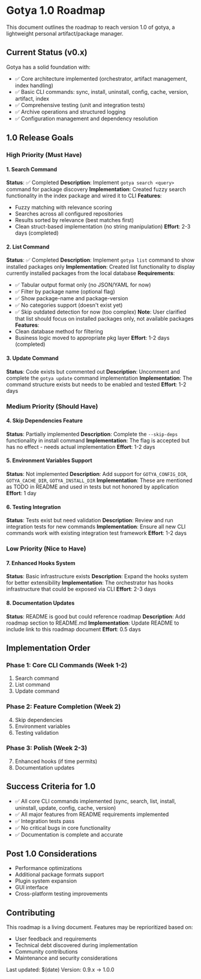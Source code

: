 # Gotya 1.0 Roadmap

This document outlines the roadmap to reach version 1.0 of gotya, a lightweight personal artifact/package manager.

## Current Status (v0.x)

Gotya has a solid foundation with:
- ✅ Core architecture implemented (orchestrator, artifact management, index handling)
- ✅ Basic CLI commands: sync, install, uninstall, config, cache, version, artifact, index
- ✅ Comprehensive testing (unit and integration tests)
- ✅ Archive operations and structured logging
- ✅ Configuration management and dependency resolution

## 1.0 Release Goals

### High Priority (Must Have)

#### 1. Search Command
**Status**: ✅ Completed
**Description**: Implement `gotya search <query>` command for package discovery
**Implementation**: Created fuzzy search functionality in the index package and wired it to CLI
**Features**:
- Fuzzy matching with relevance scoring
- Searches across all configured repositories
- Results sorted by relevance (best matches first)
- Clean struct-based implementation (no string manipulation)
**Effort**: 2-3 days (completed)

#### 2. List Command
**Status**: ✅ Completed
**Description**: Implement `gotya list` command to show installed packages only
**Implementation**: Created list functionality to display currently installed packages from the local database
**Requirements**:
- ✅ Tabular output format only (no JSON/YAML for now)
- ✅ Filter by package name (optional flag)
- ✅ Show package-name and package-version
- ✅ No categories support (doesn't exist yet)
- ✅ Skip outdated detection for now (too complex)
**Note**: User clarified that list should focus on installed packages only, not available packages
**Features**:
- Clean database method for filtering
- Business logic moved to appropriate pkg layer
**Effort**: 1-2 days (completed)

#### 3. Update Command
**Status**: Code exists but commented out
**Description**: Uncomment and complete the `gotya update` command implementation
**Implementation**: The command structure exists but needs to be enabled and tested
**Effort**: 1-2 days

### Medium Priority (Should Have)

#### 4. Skip Dependencies Feature
**Status**: Partially implemented
**Description**: Complete the `--skip-deps` functionality in install command
**Implementation**: The flag is accepted but has no effect - needs actual implementation
**Effort**: 1-2 days

#### 5. Environment Variables Support
**Status**: Not implemented
**Description**: Add support for `GOTYA_CONFIG_DIR`, `GOTYA_CACHE_DIR`, `GOTYA_INSTALL_DIR`
**Implementation**: These are mentioned as TODO in README and used in tests but not honored by application
**Effort**: 1 day

#### 6. Testing Integration
**Status**: Tests exist but need validation
**Description**: Review and run integration tests for new commands
**Implementation**: Ensure all new CLI commands work with existing integration test framework
**Effort**: 1-2 days

### Low Priority (Nice to Have)

#### 7. Enhanced Hooks System
**Status**: Basic infrastructure exists
**Description**: Expand the hooks system for better extensibility
**Implementation**: The orchestrator has hooks infrastructure that could be exposed via CLI
**Effort**: 2-3 days

#### 8. Documentation Updates
**Status**: README is good but could reference roadmap
**Description**: Add roadmap section to README.md
**Implementation**: Update README to include link to this roadmap document
**Effort**: 0.5 days

## Implementation Order

### Phase 1: Core CLI Commands (Week 1-2)
1. Search command
2. List command
3. Update command

### Phase 2: Feature Completion (Week 2)
4. Skip dependencies
5. Environment variables
6. Testing validation

### Phase 3: Polish (Week 2-3)
7. Enhanced hooks (if time permits)
8. Documentation updates

## Success Criteria for 1.0

- ✅ All core CLI commands implemented (sync, search, list, install, uninstall, update, config, cache, version)
- ✅ All major features from README requirements implemented
- ✅ Integration tests pass
- ✅ No critical bugs in core functionality
- ✅ Documentation is complete and accurate

## Post 1.0 Considerations

- Performance optimizations
- Additional package formats support
- Plugin system expansion
- GUI interface
- Cross-platform testing improvements

## Contributing

This roadmap is a living document. Features may be reprioritized based on:
- User feedback and requirements
- Technical debt discovered during implementation
- Community contributions
- Maintenance and security considerations

Last updated: $(date)
Version: 0.9.x → 1.0.0
